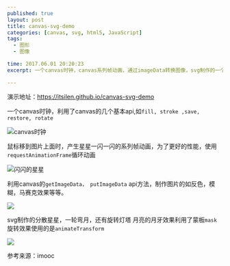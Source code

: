```yaml
---
published: true
layout: post
title: canvas-svg-demo
categories: [canvas, svg, html5, JavaScript]
tags: 
  - 图形
  - 图像

time: 2017.06.01 20:20:23
excerpt: 一个canvas时钟，canvas系列帧动画，通过imageData转换图像，svg制作的一个海上灯塔

---
```


演示地址：https://itsilen.github.io/canvas-svg-demo

一个canvas时钟，利用了canvas的几个基本api,如`fill, stroke ,save, restore, rotate`

![canvas时钟](http://i.imgur.com/QnkyNh7.png)


鼠标移到图片上面时，产生星星一闪一闪的系列帧动画，为了更好的性能，使用`requestAnimationFrame`循环动画

![闪闪的星星](http://i.imgur.com/y8qmW0u.png)

利用canvas的`getImageData， putImageData` api方法，制作图片的如反色，模糊，马赛克效果等等。

![](http://i.imgur.com/nPeHRl5.jpg)

svg制作的分散星星，一轮弯月，还有旋转灯塔
月亮的月牙效果利用了蒙板`mask`
旋转效果使用的是`animateTransform`

![](http://i.imgur.com/UZuDreO.png)

参考来源：imooc